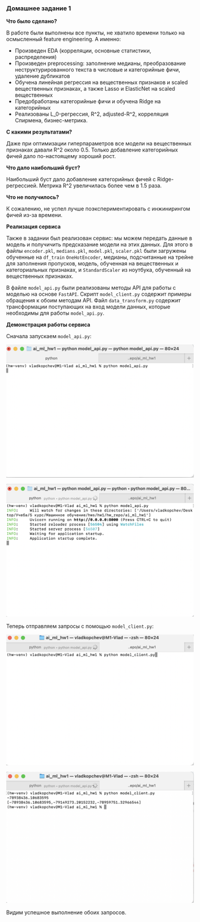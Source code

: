 ### Домашнее задание 1

**Что было сделано?**

В работе были выполнены все пункты, не хватило времени только на осмысленный feature engineering. А именно:
- Произведен EDA (корреляции, основные статистики, распределения)
- Произведен preprocessing: заполнение медианы, преобразование неструктурированного текста в числовые и категорийные фичи, удаление дубликатов
- Обучена линейная регрессия на вещественных признаков и scaled вещественных признаках, а также Lasso и ElasticNet на scaled вещественных
- Предобработаны категорийные фичи и обучена Ridge на категорийных
- Реализованы L\_0-регрессия, R^2, adjusted-R^2, корреляция Спирмена, бизнес-метрика.

**С какими результатами?**

Даже при оптимизации гиперпараметров все модели на вещественных признаках давали R^2 около 0.5. Только добавление категорийных фичей дало по-настоящему хороший рост.

**Что дало наибольший буст?**

Наибольший буст дало добавление категорийных фичей с Ridge-регрессией. Метрика R^2 увеличилась более чем в 1.5 раза.

**Что не получилось?**

К сожалению, не успел лучше поэкспериментировать с инжинирингом фичей из-за времени.

**Реализация сервиса**

Также в задании был реализован сервис: мы можем передать данные в модель и получичить предсказание модели на этих данных. Для этого в файлы `encoder.pkl`, `medians.pkl`, `model.pkl`, `scaler.pkl` были загружены обученные на `df_train` `OneHotEncoder`, медианы, подсчитанные на трейне для заполнения пропусков, модель, обученная на вещественных и категориальных признаках, и `StandardScaler` из ноутбука, обученный на вещественных признаках.

В файле `model_api.py` были реализованы методы API для работы с моделью на основе `FastAPI`. Скрипт `model_client.py` содержит примеры обращения к обоим методам API. Файл `data_transform.py` содержит трансформации поступающих на вход модели данных, которые необходимы для работы `model_api.py`. 

**Демонстрация работы сервиса**

Сначала запускаем `model_api.py`:

![image](./screenshots/1.png)

![image](./screenshots/2.png)

Теперь отправляем запросы с помощью `model_client.py`:

![image](./screenshots/3.png)

![image](./screenshots/4.png)

Видим успешное выполнение обоих запросов.
